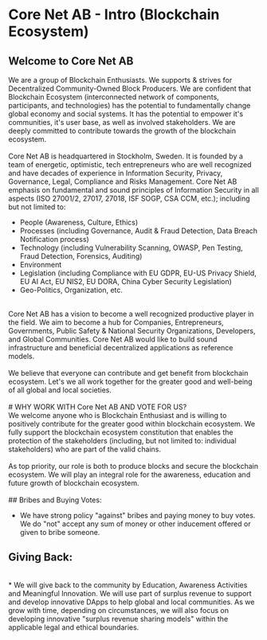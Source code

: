 # Core Net AB - Intro (Blockchain Ecosystem)
## Welcome to Core Net AB
We are a group of Blockchain Enthusiasts. We supports & strives for Decentralized Community-Owned Block Producers. We are confident that Blockchain Ecosystem (interconnected network of components, participants, and technologies) has the potential to fundamentally change global economy and social systems. It has the potential to empower it's communities, it's user base, as well as involved stakeholders. We are deeply committed to contribute towards the growth of the blockchain ecosystem.
<br/><br/>
Core Net AB is headquartered in Stockholm, Sweden. It is founded by a team of energetic, optimistic, tech entrepreneurs who are well recognized and have decades of experience in Information Security, Privacy, Governance, Legal, Compliance and Risks Management. Core Net AB emphasis on fundamental and sound principles of Information Security in all aspects (ISO 27001/2, 27017, 27018, ISF SOGP, CSA CCM, etc.); including but not limited to:
<br/>
* People (Awareness, Culture, Ethics)<br/>
* Processes (including Governance, Audit & Fraud Detection, Data Breach Notification process)<br/>
* Technology (including Vulnerability Scanning, OWASP, Pen Testing, Fraud Detection, Forensics, Auditing)<br/>
* Environment<br/>
* Legislation (including Compliance with EU GDPR, EU-US Privacy Shield, EU AI Act, EU NIS2, EU DORA, China Cyber Security Legislation)<br/>
* Geo-Politics, Organization, etc.<br/>
<br/>
Core Net AB has a vision to become a well recognized productive player in the field. We aim to become a hub for Companies, Entrepreneurs, Governments, Public Safety & National Security Organizations, Developers, and Global Communities. Core Net AB would like to build sound infrastructure and beneficial decentralized applications as reference models.
<br/><br/>
We believe that everyone can contribute and get benefit from blockchain ecosystem. Let's we all work together for the greater good and well-being of all global and local societies.
<br/><br/>
# WHY WORK WITH Core Net AB AND VOTE FOR US?
<br/> We welcome anyone who is Blockchain Enthusiast and is willing to positively contribute for the greater good within blockchain ecosystem. We fully support the blockchain ecosystem constitution that enables the protection of the stakeholders (including, but not limited to: individual stakeholders) who are part of the valid chains.
<br/><br/>
As top priority, our role is both to produce blocks and secure the blockchain ecosystem. We will play an integral role for the awareness, education and future growth of blockchain ecosystem.
<br/><br/>
## Bribes and Buying Votes:
<br/>

* We have strong policy "against" bribes and paying money to buy votes. We do "not" accept any sum of money or other inducement offered or given to bribe someone.
## Giving Back:
<br/>
* We will give back to the community by Education, Awareness Activities and Meaningful Innovation. We will use part of surplus revenue to support and develop innovative DApps to help global and local communities. As we grow with time, depending on circumstances, we will also focus on developing innovative "surplus revenue sharing models" within the applicable legal and ethical boundaries.
